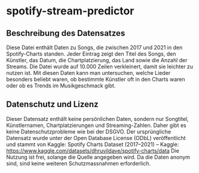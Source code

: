 # spotify-stream-predictor

## Beschreibung des Datensatzes 
Diese Datei enthält Daten zu Songs, die zwischen 2017 und 2021 in den Spotify-Charts standen. Jeder Eintrag zeigt den Titel des Songs, den Künstler, das Datum, die Chartplatzierung, das Land sowie die Anzahl der Streams. Die Datei wurde auf 10.000 Zeilen verkleinert, damit sie leichter zu nutzen ist. Mit diesen Daten kann man untersuchen, welche Lieder besonders beliebt waren, ob bestimmte Künstler oft in den Charts waren oder ob es Trends im Musikgeschmack gibt.

## Datenschutz und Lizenz
Dieser Datensatz enthält keine persönlichen Daten, sondern nur Songtitel, Künstlernamen, Chartplatzierungen und Streaming-Zahlen. Daher gibt es keine Datenschutzprobleme wie bei der DSGVO. Der ursprüngliche Datensatz wurde unter der Open Database License (ODbL) veröffentlicht und stammt von Kaggle:
Spotify Charts Dataset (2017–2021) – Kaggle: https://www.kaggle.com/datasets/dhruvildave/spotify-charts/data
Die Nutzung ist frei, solange die Quelle angegeben wird. Da die Daten anonym sind, sind keine weiteren Schutzmassnahmen erforderlich.
